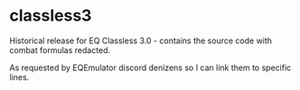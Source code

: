 # classless3

Historical release for EQ Classless 3.0 - contains the source code with combat formulas redacted.

As requested by EQEmulator discord denizens so I can link them to specific lines.
